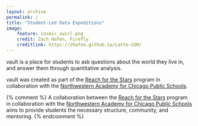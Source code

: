 ```yaml
---
layout: archive
permalink: /
title: "Student-Led Data Expeditions"
image:
    feature: cosmic_swirl.png
    credit: Zach Hafen, Firefly
    creditlink: https://zhafen.github.io/Latte-CGM/
---
```


vault is a place for students to ask questions about the world they live in,
and answer them through quantitative analysis.

vault was created as part of the [Reach for the Stars](http://gk12.ciera.northwestern.edu/) program in collaboration with the [Northwestern Academy for Chicago Public Schools](https://www.academy.northwestern.edu/).

{% comment %} 
A collaboration between the [Reach for the Stars](http://gk12.ciera.northwestern.edu/) program in collaboration with the [Northwestern Academy for Chicago Public Schools](https://www.academy.northwestern.edu/) aims to provide students the necessary structure, community, and mentoring.
{% endcomment %}

[//]: # ( <div class="tiles"> )
[//]: # ( {% for post in site.posts %} )
[//]: # ( 	{% include post-grid.html %} )
[//]: # ( {% endfor %} )
[//]: # ( </div><!-- /.tiles --> )

